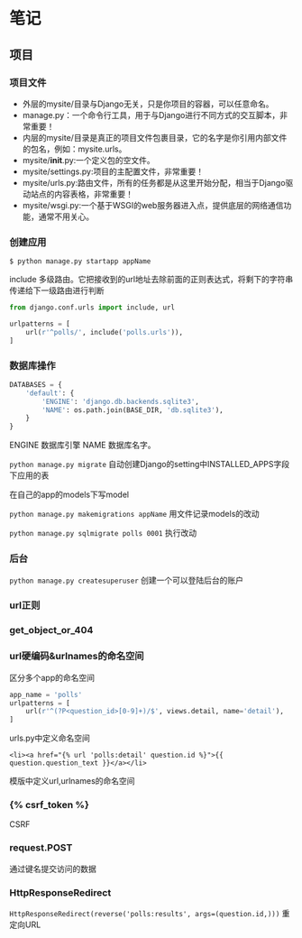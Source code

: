 # 笔记

## 项目

### 项目文件

- 外层的mysite/目录与Django无关，只是你项目的容器，可以任意命名。
- manage.py：一个命令行工具，用于与Django进行不同方式的交互脚本，非常重要！
- 内层的mysite/目录是真正的项目文件包裹目录，它的名字是你引用内部文件的包名，例如：mysite.urls。
- mysite/__init__.py:一个定义包的空文件。
- mysite/settings.py:项目的主配置文件，非常重要！
- mysite/urls.py:路由文件，所有的任务都是从这里开始分配，相当于Django驱动站点的内容表格，非常重要！
- mysite/wsgi.py:一个基于WSGI的web服务器进入点，提供底层的网络通信功能，通常不用关心。

### 创建应用
`$ python manage.py startapp appName`

include 多级路由。它把接收到的url地址去除前面的正则表达式，将剩下的字符串传递给下一级路由进行判断

```Python
from django.conf.urls import include, url

urlpatterns = [
    url(r'^polls/', include('polls.urls')),
]
```

### 数据库操作

```Python
DATABASES = {
    'default': {
        'ENGINE': 'django.db.backends.sqlite3',
        'NAME': os.path.join(BASE_DIR, 'db.sqlite3'),
    }
}
```

ENGINE 数据库引擎
NAME 数据库名字。

`python manage.py migrate`
自动创建Django的setting中INSTALLED_APPS字段下应用的表

在自己的app的models下写model

`python manage.py makemigrations appName`
用文件记录models的改动

`python manage.py sqlmigrate polls 0001`
执行改动

### 后台

`python manage.py createsuperuser`
创建一个可以登陆后台的账户

### url正则

### get_object_or_404

### url硬编码&urlnames的命名空间

区分多个app的命名空间

```Python
app_name = 'polls'
urlpatterns = [
    url(r'^(?P<question_id>[0-9]+)/$', views.detail, name='detail'),
]
```

urls.py中定义命名空间

`<li><a href="{% url 'polls:detail' question.id %}">{{ question.question_text }}</a></li>`

模版中定义url,urlnames的命名空间

### {% csrf_token %}

CSRF

### request.POST

通过键名提交访问的数据

### HttpResponseRedirect

`HttpResponseRedirect(reverse('polls:results', args=(question.id,)))`
重定向URL